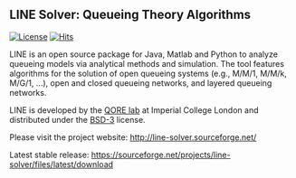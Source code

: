 ## LINE Solver: Queueing Theory Algorithms 
[![License](https://img.shields.io/badge/License-BSD%203--Clause-red.svg)](https://sourceforge.net/p/line-solver/code/ci/master/blob/master/LICENSE)
[![Hits](https://hits.seeyoufarm.com/api/count/incr/badge.svg?url=https%3A%2F%2Fgithub.com%2Fimperial-qore%2Fline-solver&count_bg=%23FFC401&title_bg=%23555555&icon=&icon_color=%23E7E7E7&title=hits&edge_flat=false)](https://hits.seeyoufarm.com)

LINE is an open source package for Java, Matlab and Python to analyze queueing models via analytical methods and simulation. The tool features algorithms for the solution of open queueing systems (e.g., M/M/1, M/M/k, M/G/1, ...), open and closed queueing networks, and layered queueing networks. 

LINE is developed by the <a href="http://qore.doc.ic.ac.uk/">QORE lab</a> at Imperial College London and distributed under the <a href="http://opensource.org/licenses/BSD-3-Clause" target="_blank">BSD-3</a> license.</p>

Please visit the project website: http://line-solver.sourceforge.net/

Latest stable release: https://sourceforge.net/projects/line-solver/files/latest/download
